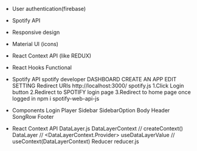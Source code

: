 * User authentication(firebase)
* Spotify API
* Responsive design
* Material UI (icons)
* React Context API (like REDUX)
* React Hooks Functional

* Spotify API
    spotify developer
    DASHBOARD
    CREATE AN APP
    EDIT SETTING
        Redirect URIs
            http://localhost:3000/
    spotify.js
         1.Click Login button
         2.Redirect to SPOTIFY login page
         3.Redirect to home page once logged in
    npm i spotify-web-api-js
    
* Components
    Login
    Player
        Sidebar
            SidebarOption
        Body
            Header
            SongRow
        Footer

* React Context API
    DataLayer.js
        DataLayerContext // createContext()
        DataLayer // <DataLayerContext.Provider>
        useDataLayerValue // useContext(DataLayerContext)
    Reducer
        reducer.js